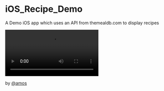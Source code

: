 # iOS_Recipe_Demo

A Demo iOS app which uses an API from themealdb.com to display recipes

![iOS Recipe Demo Video](/docs/media/iOS_Recipe_Demo_Video.mp4)

by [@amos](https://amostodman.github.io/)
